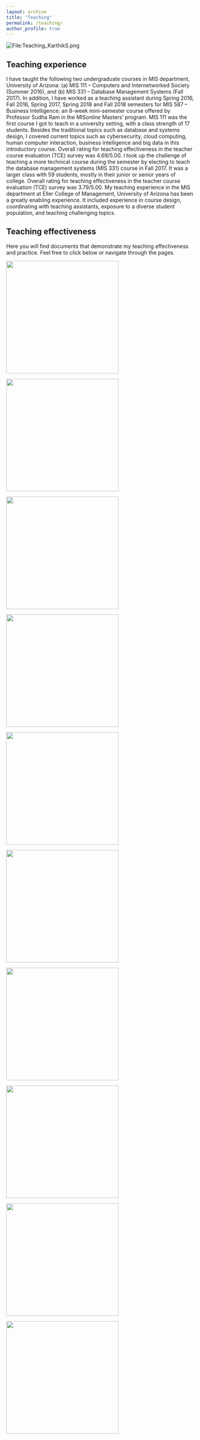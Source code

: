 ```yaml
---
layout: archive
title: "Teaching"
permalink: /teaching/
author_profile: true
---
```


<div class="wp-caption aligncenter" style="width: 775px">
  <p>
    <img class="aligncenter" src="http://karanalytics.com/images/Teaching4.png" alt="File:Teaching_KarthikS.png"/>
  </p>
</div>

## Teaching experience

I have taught the following two undergraduate courses in MIS department, University of Arizona: (a) MIS 111 – Computers and Internetworked Society (Summer 2016), and (b) MIS 331 – Database Management Systems (Fall 2017). In addition, I have worked as a teaching assistant during Spring 2016, Fall 2016, Spring 2017, Spring 2018 and Fall 2018 semesters for MIS 587 – Business Intelligence; an 8-week mini-semester course offered by Professor Sudha Ram in the MIS*online* Masters’ program. MIS 111 was the first course I got to teach in a university setting, with a class strength of 17 students. Besides the traditional topics such as database and systems design, I covered current topics such as cybersecurity, cloud computing, human computer interaction, business intelligence and big data in this introductory course. Overall rating for teaching effectiveness in the teacher course evaluation (TCE) survey was 4.69/5.00. I took up the challenge of teaching a more technical course during the semester by electing to teach the database management systems (MIS 331) course in Fall 2017. It was a larger class with 59 students, mostly in their junior or senior years of college. Overall rating for teaching effectiveness in the teacher course evaluation (TCE) survey was 3.79/5.00. My teaching experience in the MIS department at Eller College of Management, University of Arizona has been a greatly enabling experience. It included experience in course design, coordinating with teaching assistants, exposure to a diverse student population, and teaching challenging topics.

## Teaching effectiveness

Here you will find documents that demonstrate my teaching effectiveness and practice. Feel free to click below or navigate through the pages.

  [<img src="http://karanalytics.com/images/lasalle.png" style="width: 300px">](http://karanalytics.com/files/LaSalle.pdf)

  [<img src="http://karanalytics.com/images/samplevideo.png" style="width: 300px">](https://youtu.be/IV-Fsuq-23Y)

  [<img src="http://karanalytics.com/images/letterZhipeng.png" style="width: 300px">](http://karanalytics.com/files/peerobservation.pdf)

  [<img src="http://karanalytics.com/images/sample_assignment.png" style="width: 300px">](http://karanalytics.com/files/Sample_assignment.pdf)

  [<img src="http://karanalytics.com/images/assignmentfeedback.png" style="width: 300px">](http://karanalytics.com/files/Sample_assignmentfeedback.pdf)

  [<img src="http://karanalytics.com/images/teachingrubric.png" style="width: 300px">](http://karanalytics.com/files/Sample_assessmentrubric.pdf)

  [<img src="http://karanalytics.com/images/syllabus.png" style="width: 300px">](http://karanalytics.com/files/Sample_syllabus.pdf)

  [<img src="http://karanalytics.com/images/lessonplan.png" style="width: 300px">](http://karanalytics.com/files/Sample_lessonplan.pdf)

  [<img src="http://karanalytics.com/images/tcemis111.png" style="width: 300px">](http://karanalytics.com/files/MIS111_feedback.pdf)

  [<img src="http://karanalytics.com/images/tcemis331.png" style="width: 300px">](http://karanalytics.com/files/MIS331_feedback.pdf)
